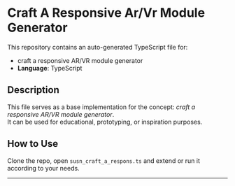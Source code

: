 # Craft A Responsive Ar/Vr Module Generator

This repository contains an auto-generated TypeScript file for:

- craft a responsive AR/VR module generator
- **Language**: TypeScript

## Description

This file serves as a base implementation for the concept: *craft a responsive AR/VR module generator*.  
It can be used for educational, prototyping, or inspiration purposes.

## How to Use

Clone the repo, open `susn_craft_a_respons.ts` and extend or run it according to your needs.

---


